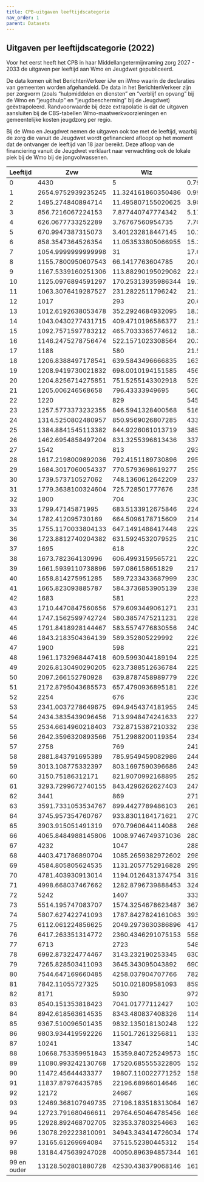```yaml
---
title: CPB-uitgaven leeftijdscategorie
nav_order: 1
parent: Datasets
---
```


## Uitgaven per leeftijdscategorie (2022)
Voor het eerst heeft het CPB in haar Middellangetermijnraming zorg 2027 - 2033 de uitgaven per leeftijd aan Wmo en Jeugdwet gepubliceerd.

De data komen uit het BerichtenVerkeer iJw en iWmo waarin de declaraties van gemeenten worden afgehandeld. De data in het BerichtenVerkeer zijn per zorgvorm (zoals “hulpmiddelen en diensten” en “verblijf en opvang” bij de Wmo en “jeugdhulp” en “jeugdbescherming” bij de Jeugdwet) geëxtrapoleerd. Randvoorwaarde bij deze extrapolatie is dat de uitgaven aansluiten bij de CBS-tabellen Wmo-maatwerkvoorzieningen en gemeentelijke kosten jeugdzorg per regio.

Bij de Wmo en Jeugdwet nemen de uitgaven ook toe met de leeftijd, waarbij de zorg die vanuit de Jeugdwet wordt gefinancierd afloopt op het moment dat de ontvanger de leeftijd van 18 jaar bereikt. Deze afloop van de financiering vanuit de Jeugdwet verklaart naar verwachting ook de lokale piek bij de Wmo bij de jongvolwassenen.

| Leeftijd | Zvw | Wlz | Wmo | Jeugd |
| --- | --- | --- | --- | --- |
| 0 | 4430 | 5 | 0.7916931008283042 | 84.56284705799916 |
| 1 | 2654.9752939235245 | 11.324161860350486 | 0.9918166090198149 | 207.2718773936317 |
| 2 | 1495.274840894714 | 11.495807155020625 | 3.909881847160069 | 263.1642929679572 |
| 3 | 856.7216067224153 | 7.877440747774342 | 5.178538710613191 | 560.8435935162914 |
| 4 | 626.0677733252289 | 3.76767560954735 | 7.701081588922178 | 942.9613314259135 |
| 5 | 670.9947387315073 | 3.401232818447145 | 10.124400934932556 | 1065.1400042285527 |
| 6 | 858.3547364526354 | 11.053533805066955 | 15.347087539856098 | 928.3703433153802 |
| 7 | 1054.9999999999998 | 31 | 17.66554483285695 | 982.201137867517 |
| 8 | 1155.7800950607543 | 66.1417763604785 | 20.08924624431604 | 1157.049652393685 |
| 9 | 1167.5339160251306 | 113.88290195029062 | 22.027726132961398 | 1312.4138746739152 |
| 10 | 1125.0976894591297 | 170.25313935986344 | 19.74176894615028 | 1422.8388082616066 |
| 11 | 1063.3076419287527 | 231.2822511796242 | 21.19062912105128 | 1440.8172407636607 |
| 12 | 1017 | 293 | 20.65609764182919 | 1409.4540085955182 |
| 13 | 1012.6192638053478 | 352.2924684932095 | 18.26582439743263 | 1517.3893480864208 |
| 14 | 1043.0430277431715 | 409.4710196586377 | 21.54724941410348 | 1798.2313353456336 |
| 15 | 1092.7571597783212 | 465.7033365774612 | 18.328925134670804 | 1937.9737615089664 |
| 16 | 1146.2475278756474 | 522.1571023308564 | 20.372394072395252 | 2156.387076811008 |
| 17 | 1188 | 580 | 21.517200288132624 | 2289.339616462965 |
| 18 | 1206.8388497178541 | 639.5843496666835 | 163.52315456121252 | 1452.64773892005 |
| 19 | 1208.9419730021832 | 698.0010194151585 | 456.249670761028 | 372.83564325730833 |
| 20 | 1204.8256714275851 | 751.5255143302918 | 529.2882226345776 | 183.1956912956289 |
| 21 | 1205.006246568658 | 796.43333949695 | 560.828697537742 | 70.11029133051484 |
| 22 | 1220 | 829 | 545.2271353364433 | 20.640699924784986 |
| 23 | 1257.5773373232355 | 846.5941328400568 | 516.8172785441087 | 0 |
| 24 | 1314.5250802480957 | 850.9569026807285 | 433.59809695959314 | 0 |
| 25 | 1384.8841545113382 | 844.9226061013719 | 385.7961239063493 | 0 |
| 26 | 1462.6954858497204 | 831.3255396813436 | 337.799233033161 | 0 |
| 27 | 1542 | 813 | 293.2635649309593 | 0 |
| 28 | 1617.2198009892036 | 792.4151189730896 | 295.1783741055817 | 0 |
| 29 | 1684.3017060054337 | 770.5793698619277 | 259.9673133060866 | 0 |
| 30 | 1739.573710527062 | 748.1360612642209 | 237.54204028867858 | 0 |
| 31 | 1779.3638100324604 | 725.728501777676 | 235.58769353322785 | 0 |
| 32 | 1800 | 704 | 230.37733557229004 | 0 |
| 33 | 1799.47145871995 | 683.5133912675846 | 224.34018336347748 | 0 |
| 34 | 1782.412095730169 | 664.5096178715609 | 214.05502434849294 | 0 |
| 35 | 1755.1170033804133 | 647.1491488417448 | 229.30592412906284 | 0 |
| 36 | 1723.8812740204382 | 631.5924532079525 | 210.92392527377947 | 0 |
| 37 | 1695 | 618 | 220.9169337164123 | 0 |
| 38 | 1673.782364130996 | 606.4993159565721 | 220.10046968426275 | 0 |
| 39 | 1661.5939110738896 | 597.086158651829 | 217.6131009179327 | 0 |
| 40 | 1658.814275951285 | 589.7233433687999 | 230.446274891169 | 0 |
| 41 | 1665.823093885787 | 584.3736853905139 | 238.7520508451663 | 0 |
| 42 | 1683 | 581 | 223.4728068221359 | 0 |
| 43 | 1710.4470847560656 | 579.6093449061271 | 231.1747265410157 | 0 |
| 44 | 1747.1562599742724 | 580.3857475211231 | 228.22434426586653 | 0 |
| 45 | 1791.8418928144467 | 583.5574776830556 | 240.84637335389402 | 0 |
| 46 | 1843.2183504364139 | 589.352805229992 | 226.45011446273546 | 0 |
| 47 | 1900 | 598 | 221.58545074032986 | 0 |
| 48 | 1961.1732968447418 | 609.5993044189194 | 225.40195445703856 | 0 |
| 49 | 2026.8130490290205 | 623.7388512636784 | 225.65008602774503 | 0 |
| 50 | 2097.266152790928 | 639.8787458989779 | 226.5616138173069 | 0 |
| 51 | 2172.8795043685573 | 657.4790936895181 | 226.9022521800561 | 0 |
| 52 | 2254 | 676 | 236.88733106215238 | 0 |
| 53 | 2341.0037278649675 | 694.9454374181955 | 245.21407975498516 | 0 |
| 54 | 2434.3835439096456 | 713.9948474241633 | 227.98945483552154 | 0 |
| 55 | 2534.6614960218403 | 732.8715387210332 | 238.38804512000402 | 0 |
| 56 | 2642.3596320893566 | 751.2988200119354 | 234.31049608207366 | 0 |
| 57 | 2758 | 769 | 241.39747984247757 | 0 |
| 58 | 2881.843791695389 | 785.9549459082986 | 244.76779238131522 | 0 |
| 59 | 3013.108775332397 | 803.1697590396686 | 243.1129505753875 | 0 |
| 60 | 3150.75186312171 | 821.9070992168895 | 252.8015479448242 | 0 |
| 61 | 3293.7299672740155 | 843.4296262627403 | 247.8645269329318 | 0 |
| 62 | 3441 | 869 | 271.24922757686744 | 0 |
| 63 | 3591.7331053534767 | 899.4427789486103 | 261.5074569192862 | 0 |
| 64 | 3745.957354760767 | 933.8301164171621 | 270.4136247522 | 0 |
| 65 | 3903.915051491319 | 970.7960644114088 | 268.04923725499634 | 0 |
| 66 | 4065.8484988145806 | 1008.9746749371036 | 280.98666837825004 | 0 |
| 67 | 4232 | 1047 | 288.9927159337358 | 0 |
| 68 | 4403.471786890704 | 1085.2659382972602 | 298.93895822685306 | 0 |
| 69 | 4584.805805624535 | 1131.2057752916828 | 295.1676529123644 | 0 |
| 70 | 4781.403930913014 | 1194.0126431374754 | 319.82985319067393 | 0 |
| 71 | 4998.668037467662 | 1282.8796739888453 | 324.9587530237959 | 0 |
| 72 | 5242 | 1407 | 333.66053984579173 | 0 |
| 73 | 5514.195747083707 | 1574.3254678623487 | 367.24495466433706 | 0 |
| 74 | 5807.627422741093 | 1787.8427824161063 | 393.86092663106933 | 0 |
| 75 | 6112.061224856625 | 2049.2973630386896 | 417.94977271741817 | 0 |
| 76 | 6417.263351314772 | 2360.4346291075153 | 558.8096559257167 | 0 |
| 77 | 6713 | 2723 | 548.4547332376238 | 0 |
| 78 | 6992.873224774467 | 3143.232190253345 | 630.1356738829448 | 0 |
| 79 | 7265.828503411093 | 3645.343095043892 | 690.6637186688004 | 0 |
| 80 | 7544.647169660485 | 4258.037904707766 | 782.4817472984305 | 0 |
| 81 | 7842.11055727325 | 5010.021809581093 | 859.7835998946512 | 0 |
| 82 | 8171 | 5930 | 972.3238145905618 | 0 |
| 83 | 8540.151353818423 | 7041.01777112427 | 1036.8052526392853 | 0 |
| 84 | 8942.618563614535 | 8343.480837408326 | 1143.589440084798 | 0 |
| 85 | 9367.510096501435 | 9832.135018130248 | 1222.6769118477193 | 0 |
| 86 | 9803.934419592226 | 11501.72613256811 | 1330.8934989598756 | 0 |
| 87 | 10241 | 13347 | 1404.823266126601 | 0 |
| 88 | 10668.753359951843 | 15359.840725249573 | 1500.2853346796003 | 0 |
| 89 | 11080.993242130768 | 17520.685555322805 | 1527.6297003460343 | 0 |
| 90 | 11472.45644433377 | 19807.110022771252 | 1584.565220788116 | 0 |
| 91 | 11837.87976435785 | 22196.68966014646 | 1602.082671709412 | 0 |
| 92 | 12172 | 24667 | 1691.1847315428952 | 0 |
| 93 | 12469.368107949735 | 27196.183518313064 | 1675.9858428561088 | 0 |
| 94 | 12723.791680466611 | 29764.650464785456 | 1683.665711178349 | 0 |
| 95 | 12928.892468702705 | 32353.37803254663 | 1632.6041874709535 | 0 |
| 96 | 13078.292223810091 | 34943.343414726034 | 1749.9272573493122 | 0 |
| 97 | 13165.61269694084 | 37515.52380445312 | 1541.7164828336186 | 0 |
| 98 | 13184.475639247028 | 40050.896394857344 | 1612.2026645435403 | 0 |
| 99 en ouder | 13128.502801880728 | 42530.438379068146 | 1610.3192663874731 | 0 |

